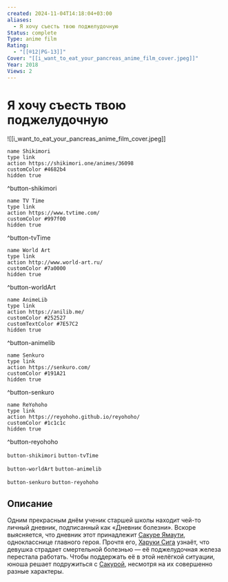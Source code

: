 ```yaml
---
created: 2024-11-04T14:18:04+03:00
aliases:
  - Я хочу съесть твою поджелудочную
Status: complete
Type: anime film
Rating:
  - "[[®️12|PG-13]]"
Cover: "[[i_want_to_eat_your_pancreas_anime_film_cover.jpeg]]"
Year: 2018
Views: 2
---
```


# Я хочу съесть твою поджелудочную

![[i_want_to_eat_your_pancreas_anime_film_cover.jpeg]]

```button
name Shikimori
type link
action https://shikimori.one/animes/36098
customColor #4682b4
hidden true
```
^button-shikimori

```button
name TV Time
type link
action https://www.tvtime.com/
customColor #997f00
hidden true
```
^button-tvTime

```button
name World Art
type link
action http://www.world-art.ru/
customColor #7a0000
hidden true
```
^button-worldArt

```button
name AnimeLib
type link
action https://anilib.me/
customColor #252527
customTextColor #7E57C2
hidden true
```
^button-animelib

```button
name Senkuro
type link
action https://senkuro.com/
customColor #191A21
hidden true
```
^button-senkuro

```button
name ReYohoho
type link
action https://reyohoho.github.io/reyohoho/
customColor #1c1c1c
hidden true
```
^button-reyohoho

`button-shikimori` `button-tvTime`

`button-worldArt` `button-animelib`

`button-senkuro` `button-reyohoho`

## Описание

Одним прекрасным днём ученик старшей школы находит чей-то личный дневник, подписанный как «Дневник болезни». Вскоре выясняется, что дневник этот принадлежит [Сакуре Ямаути](https://shikimori.one/characters/157117-sakura-yamauchi), однокласснице главного героя. Прочтя его, [Харуки Сига](https://shikimori.one/characters/158197-haruki-shiga) узнаёт, что девушка страдает смертельной болезнью — её поджелудочная железа перестала работать. Чтобы поддержать её в этой нелёгкой ситуации, юноша решает подружиться с [Сакурой](https://shikimori.one/characters/157117-sakura-yamauchi), несмотря на их совершенно разные характеры.
